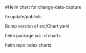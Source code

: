 #Helm chart for change-data-capture

to update/publish:

Bump version of src/Chart.yaml

helm package src -d charts

helm repo index charts
